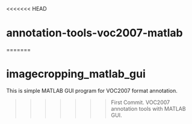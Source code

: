 <<<<<<< HEAD
# annotation-tools-voc2007-matlab
=======
# imagecropping_matlab_gui
This is simple MATLAB GUI program for VOC2007 format annotation. 
>>>>>>> First Commit. VOC2007 annotation tools with MATLAB GUI.
